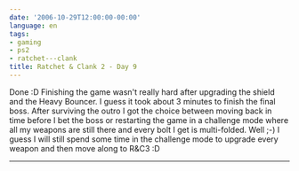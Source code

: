```yaml
---
date: '2006-10-29T12:00:00-00:00'
language: en
tags:
- gaming
- ps2
- ratchet---clank
title: Ratchet & Clank 2 - Day 9
---
```



Done :D Finishing the game wasn't really hard after upgrading the shield and the Heavy Bouncer. I guess it took about 3 minutes to finish the final boss. After surviving the outro I got the choice between moving back in time before I bet the boss or restarting the game in a challenge mode where all my weapons are still there and every bolt I get is multi-folded. Well ;-) I guess I will still spend some time in the challenge mode to upgrade every weapon and then move along to R&amp;C3 :D

-------------------------------

